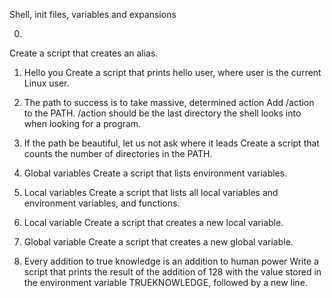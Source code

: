 Shell, init files, variables and expansions

0. <o>
Create a script that creates an alias.

1. Hello you
Create a script that prints hello user, where user is the current Linux user.

2. The path to success is to take massive, determined action
Add /action to the PATH. /action should be the last directory the shell looks into when looking for a program.

3. If the path be beautiful, let us not ask where it leads
Create a script that counts the number of directories in the PATH.

4. Global variables
Create a script that lists environment variables.

5. Local variables
Create a script that lists all local variables and environment variables, and functions.

6. Local variable
Create a script that creates a new local variable.

7. Global variable
Create a script that creates a new global variable.

8. Every addition to true knowledge is an addition to human power
Write a script that prints the result of the addition of 128 with the value stored in the environment variable TRUEKNOWLEDGE, followed by a new line.
